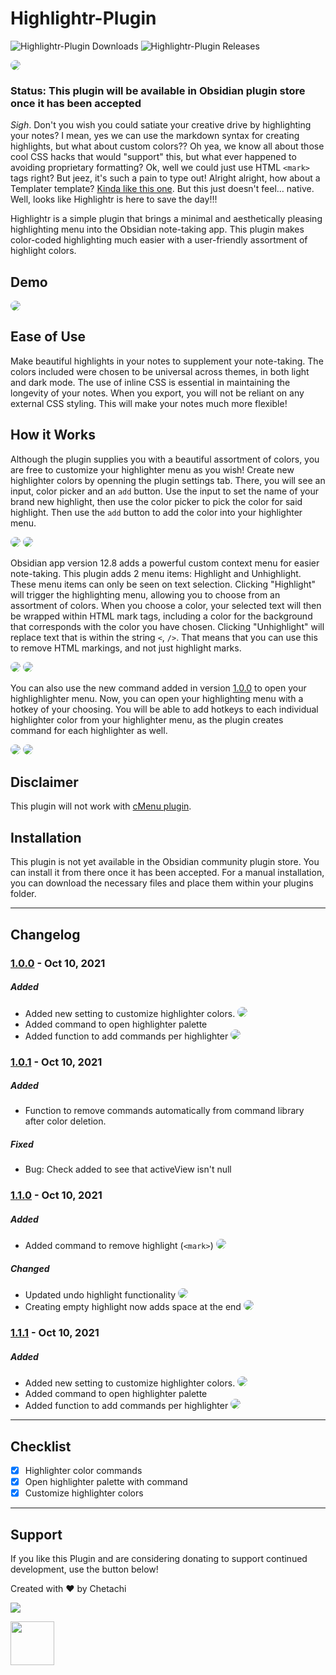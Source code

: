 # Highlightr-Plugin

![Highlightr-Plugin Downloads](https://img.shields.io/github/downloads/chetachiezikeuzor/Highlightr-Plugin/total.svg)
![Highlightr-Plugin Releases](https://img.shields.io/github/v/release/chetachiezikeuzor/Highlightr-Plugin)

<img src="https://raw.githubusercontent.com/chetachiezikeuzor/Highlightr-Plugin/master/assets/Highlightr%20Demo%20Header.png" style=" box-shadow: 0 2px 8px 0 var(--background-modifier-border); border-radius: 8px; ">

### Status: This plugin will be available in Obsidian plugin store once it has been accepted

_Sigh_. Don't you wish you could satiate your creative drive by highlighting your notes? I mean, yes we can use the markdown syntax for creating highlights, but what about custom colors?? Oh yea, we know all about those cool CSS hacks that would "support" this, but what ever happened to avoiding proprietary formatting? Ok, well we could just use HTML `<mark>` tags right? But jeez, it's such a pain to type out! Alright alright, how about a Templater template? [Kinda like this one](https://www.reddit.com/r/ObsidianMD/comments/nu0olr/multicolored_highlighting_in_obsidian/). But this just doesn't feel… native. Well, looks like Highlightr is here to save the day!!!

Highlightr is a simple plugin that brings a minimal and aesthetically pleasing highlighting menu into the Obsidian note-taking app. This plugin makes color-coded highlighting much easier with a user-friendly assortment of highlight colors.

## Demo

<img src="https://raw.githubusercontent.com/chetachiezikeuzor/Highlightr-Plugin/master/assets/highlightr-demo.gif" style=" box-shadow: 0 2px 8px 0 var(--background-modifier-border); border-radius: 8px; ">

## Ease of Use

Make beautiful highlights in your notes to supplement your note-taking. The colors included were chosen to be universal across themes, in both light and dark mode. The use of inline CSS is essential in maintaining the longevity of your notes. When you export, you will not be reliant on any external CSS styling. This will make your notes much more flexible!

## How it Works

Although the plugin supplies you with a beautiful assortment of colors, you are free to customize your highlighter menu as you wish! Create new highlighter colors by openning the plugin settings tab. There, you will see an input, color picker and an `add` button. Use the input to set the name of your brand new highlight, then use the color picker to pick the color for said highlight. Then use the `add` button to add the color into your highlighter menu.

<img src="https://raw.githubusercontent.com/chetachiezikeuzor/Highlightr-Plugin/master/assets/image2.png" style=" box-shadow: 0 2px 8px 0 var(--background-modifier-border); border-radius: 8px; ">

<img src="https://raw.githubusercontent.com/chetachiezikeuzor/Highlightr-Plugin/master/assets/highlightrdemo1.gif" style=" box-shadow: 0 2px 8px 0 var(--background-modifier-border); border-radius: 8px; ">

Obsidian app version 12.8 adds a powerful custom context menu for easier note-taking. This plugin adds 2 menu items: Highlight and Unhighlight. These menu items can only be seen on text selection. Clicking "Highlight" will trigger the highlighting menu, allowing you to choose from an assortment of colors. When you choose a color, your selected text will then be wrapped within HTML mark tags, including a color for the background that corresponds with the color you have chosen. Clicking "Unhighlight" will replace text that is within the string `<`, `/>`. That means that you can use this to remove HTML markings, and not just highlight marks.

<img src="https://raw.githubusercontent.com/chetachiezikeuzor/Highlightr-Plugin/master/assets/highlightr-demo.gif" style=" box-shadow: 0 2px 8px 0 var(--background-modifier-border); border-radius: 8px; ">

<img src="https://raw.githubusercontent.com/chetachiezikeuzor/Highlightr-Plugin/master/assets/image1.png" style=" box-shadow: 0 2px 8px 0 var(--background-modifier-border); border-radius: 8px; ">

You can also use the new command added in version [1.0.0]() to open your highlighlighter menu. Now, you can open your highlighting menu with a hotkey of your choosing. You will be able to add hotkeys to each individual highlighter color from your highlighter menu, as the plugin creates command for each highlighter as well.

<img src="https://raw.githubusercontent.com/chetachiezikeuzor/Highlightr-Plugin/master/assets/highlighterdemo2.gif" style=" box-shadow: 0 2px 8px 0 var(--background-modifier-border); border-radius: 8px; ">

<img src="https://raw.githubusercontent.com/chetachiezikeuzor/Highlightr-Plugin/master/assets/highlightr.png" style=" box-shadow: 0 2px 8px 0 var(--background-modifier-border); border-radius: 8px; ">

## Disclaimer

This plugin will not work with [cMenu plugin](https://github.com/chetachiezikeuzor/cMenu-Plugin).

## Installation

This plugin is not yet available in the Obsidian community plugin store. You can install it from there once it has been accepted. For a manual installation, you can download the necessary files and place them within your plugins folder.

---

## Changelog

### [1.0.0](https://github.com/chetachiezikeuzor/Highlightr-Plugin/releases/tag/1.0.0) - Oct 10, 2021

##### Added

- Added new setting to customize highlighter colors.
  <img src="https://raw.githubusercontent.com/chetachiezikeuzor/Highlightr-Plugin/master/assets/highlightrdemo1.gif" style=" box-shadow: 0 2px 8px 0 var(--background-modifier-border); border-radius: 8px; ">
- Added command to open highlighter palette
- Added function to add commands per highlighter
  <img src="https://raw.githubusercontent.com/chetachiezikeuzor/Highlightr-Plugin/master/assets/highlighterdemo2.gif" style=" box-shadow: 0 2px 8px 0 var(--background-modifier-border); border-radius: 8px; ">

### [1.0.1](https://github.com/chetachiezikeuzor/Highlightr-Plugin/releases/tag/1.0.1) - Oct 10, 2021

##### Added

- Function to remove commands automatically from command library after color deletion.

##### Fixed

- Bug: Check added to see that activeView isn't null

### [1.1.0](https://github.com/chetachiezikeuzor/Highlightr-Plugin/releases/tag/1.1.0) - Oct 10, 2021

##### Added

- Added command to remove highlight (`<mark>`)
  <img src="https://raw.githubusercontent.com/chetachiezikeuzor/Highlightr-Plugin/master/assets/removehighlightcommand.gif" style=" box-shadow: 0 2px 8px 0 var(--background-modifier-border); border-radius: 8px; ">

##### Changed

- Updated undo highlight functionality
  <img src="https://raw.githubusercontent.com/chetachiezikeuzor/Highlightr-Plugin/master/assets/undeohighlight.gif" style=" box-shadow: 0 2px 8px 0 var(--background-modifier-border); border-radius: 8px; ">
- Creating empty highlight now adds space at the end
  <img src="https://raw.githubusercontent.com/chetachiezikeuzor/Highlightr-Plugin/master/assets/addedspace.gif" style=" box-shadow: 0 2px 8px 0 var(--background-modifier-border); border-radius: 8px; ">

### [1.1.1](https://github.com/chetachiezikeuzor/Highlightr-Plugin/releases/tag/1.1.1) - Oct 10, 2021

##### Added

- Added new setting to customize highlighter colors.
  <img src="https://raw.githubusercontent.com/chetachiezikeuzor/Highlightr-Plugin/master/assets/highlightrdemo1.gif" style=" box-shadow: 0 2px 8px 0 var(--background-modifier-border); border-radius: 8px; ">
- Added command to open highlighter palette
- Added function to add commands per highlighter
  <img src="https://raw.githubusercontent.com/chetachiezikeuzor/Highlightr-Plugin/master/assets/highlighterdemo2.gif" style=" box-shadow: 0 2px 8px 0 var(--background-modifier-border); border-radius: 8px; ">

---

## Checklist

- [x] Highlighter color commands
- [x] Open highlighter palette with command
- [x] Customize highlighter colors

---

## Support

If you like this Plugin and are considering donating to support continued development, use the button below!

Created with ❤️ by Chetachi

<a href="https://www.buymeacoffee.com/chetachi"><img src="https://img.buymeacoffee.com/button-api/?text=Buy me a coffee&amp;emoji=&amp;slug=chetachi&amp;button_colour=e3e7ef&amp;font_colour=262626&amp;font_family=Inter&amp;outline_colour=262626&amp;coffee_colour=ff0000"></a>

<a href="https://paypal.me/chelseaezikeuzor">
<img src="https://raw.githubusercontent.com/chetachiezikeuzor/Highlightr-Plugin/master/assets/paypal.svg" height="70"></a>
